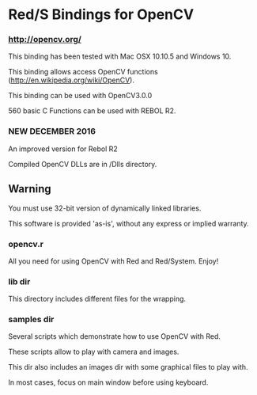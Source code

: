 # Red/S Bindings for OpenCV
### http://opencv.org/

This binding has been tested with Mac OSX 10.10.5 and Windows 10.

This binding allows access OpenCV functions (http://en.wikipedia.org/wiki/OpenCV).

This binding can be used with OpenCV3.0.0

560 basic C Functions can be used with REBOL R2.
### NEW DECEMBER 2016
An improved version for Rebol R2

Compiled OpenCV DLLs are in /Dlls directory.

## Warning
You must use 32-bit version of dynamically linked libraries. 

This software is provided 'as-is', without any express or implied warranty.

### opencv.r 
All you need for using OpenCV with Red and Red/System. Enjoy!

### lib dir
This directory includes different files for the wrapping.

### samples dir
Several scripts which demonstrate how to use OpenCV with Red.

These scripts allow to play with camera and images.

This dir also includes an images dir with some graphical files to play with.

In most cases, focus on main window before using keyboard. 



